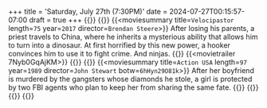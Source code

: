 +++
title = 'Saturday, July 27th (7:30PM)'
date = 2024-07-27T00:15:57-07:00
draft = true
+++
{{<movienight>}}
{{<movie>}}
{{<moviesummary title=`Velocipastor` length=`75` year=`2017` director=`Brendan Steere`>}}
After losing his parents, a priest travels to China, where he inherits a mysterious ability that allows him to turn into a dinosaur. At first horrified by this new power, a hooker convinces him to use it to fight crime. And ninjas.
{{</moviesummary>}}
{{<movietrailer 7Nyb0GqAjKM>}}
{{</movie>}}
{{<movie>}}
{{<moviesummary title=`Action USA` length=`97` year=`1989` director=`John Stewart` botw=`6hHyn29O81k`>}}
After her boyfriend is murdered by the gangsters whose diamonds he stole, a girl is protected by two FBI agents who plan to keep her from sharing the same fate.
{{</moviesummary>}}
{{<movietrailer STWn5SuTovU>}}
{{</movie>}}
{{</movienight>}}